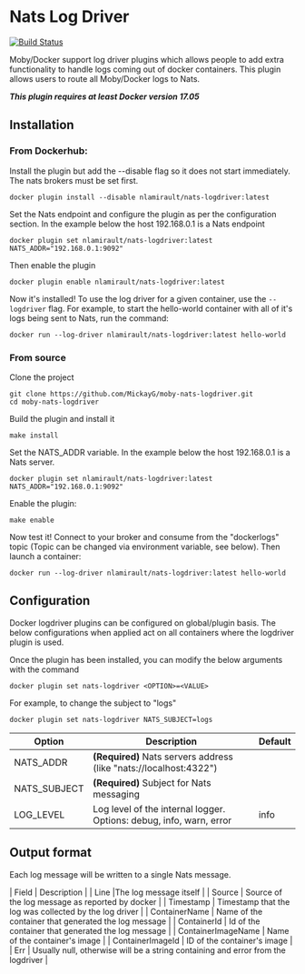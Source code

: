 # Nats Log Driver

[![Build Status](https://travis-ci.org/nlamirault//moby-nats-logdriver.svg?branch=master)](https://travis-ci.org/nlamirault/moby-nats-logdriver)

Moby/Docker support log driver plugins which allows people to add extra functionality to handle logs coming out of docker containers.
This plugin allows users to route all Moby/Docker logs to Nats.

***This plugin requires at least Docker version 17.05***


## Installation

### From Dockerhub:

Install the plugin but add the --disable flag so it does not start immediately. The nats brokers must be set first.
```
docker plugin install --disable nlamirault/nats-logdriver:latest
```
Set the Nats endpoint and configure the plugin as per the configuration section.
In the example below the host 192.168.0.1 is a Nats endpoint
```
docker plugin set nlamirault/nats-logdriver:latest NATS_ADDR="192.168.0.1:9092"
```
Then enable the plugin
```
docker plugin enable nlamirault/nats-logdriver:latest
```
Now it's installed! To use the log driver for a given container, use the `--logdriver` flag. For example, to start the hello-world
container with all of it's logs being sent to Nats, run the command:
```
docker run --log-driver nlamirault/nats-logdriver:latest hello-world
```


### From source

Clone the project
```
git clone https://github.com/MickayG/moby-nats-logdriver.git
cd moby-nats-logdriver
```
Build the plugin and install it
```
make install
```
Set the NATS_ADDR variable. In the example below the host 192.168.0.1 is a Nats server.
```
docker plugin set nlamirault/nats-logdriver:latest NATS_ADDR="192.168.0.1:9092"
```
Enable the plugin:
```
make enable
```
Now test it! Connect to your broker and consume from the "dockerlogs" topic
(Topic can be changed via environment variable, see below). Then launch a container:
```
docker run --log-driver nlamirault/nats-logdriver:latest hello-world
```


## Configuration

Docker logdriver plugins can be configured on global/plugin basis. The below configurations when applied act on all containers where the logdriver plugin is used.

Once the plugin has been installed, you can modify the below arguments with the command
```
docker plugin set nats-logdriver <OPTION>=<VALUE>
```
For example, to change the subject to "logs"
```
docker plugin set nats-logdriver NATS_SUBJECT=logs
```

| Option | Description | Default |
| -------|-------------| --------|
| NATS_ADDR	| **(Required)** Nats servers address (like "nats://localhost:4322") | |
| NATS_SUBJECT | **(Required)** Subject for Nats messaging | |
| LOG_LEVEL	| Log level of the internal logger. Options: debug, info, warn, error | info |


## Output format

Each log message will be written to a single Nats message.

| Field | Description |
| Line |The log message itself |
| Source | Source of the log message as reported by docker |
| Timestamp | Timestamp that the log was collected by the log driver |
| ContainerName | Name of the container that generated the log message |
| ContainerId | Id of the container that generated the log message |
| ContainerImageName | Name of the container's image |
| ContainerImageId | ID of the container's image |
| Err |	Usually null, otherwise will be a string containing and error from the logdriver |
